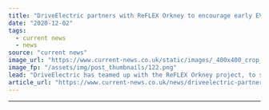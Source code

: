 ```yaml
---
title: "DriveElectric partners with ReFLEX Orkney to encourage early EV adoption on the green island"
date: "2020-12-02"
tags: 
  - current news
  - news
source: "current news"
image_url: "https://www.current-news.co.uk/static/images/_400x400_crop_center-center/Hammars-Hill-Orkney-Wind-OREF.png"
image_fp: "/assets/img/post_thumbnails/122.png"
lead: "​DriveElectric has teamed up with the ReFLEX Orkney project, to support electric vehicles (EVs) to further develop flexibility on the island."
article_url: "https://www.current-news.co.uk/news/driveelectric-partners-with-reflex-orkney-to-encourage-early-ev-adoption-on-the-green-island?utm_source=rss-feeds&utm_medium=rss&utm_campaign=rss"
---
```


---
